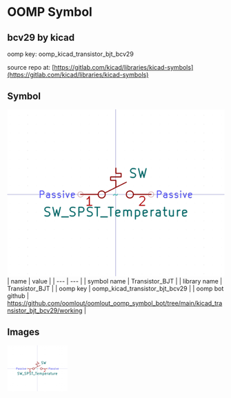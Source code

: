 # OOMP Symbol  
## bcv29  by kicad  
  
oomp key: oomp_kicad_transistor_bjt_bcv29  
  
source repo at: [https://gitlab.com/kicad/libraries/kicad-symbols](https://gitlab.com/kicad/libraries/kicad-symbols)  
## Symbol  
  
[![working.png](working_600.png)](working.png)  
| name | value | 
| --- | --- | 
| symbol name | Transistor_BJT | 
| library name | Transistor_BJT | 
| oomp key | oomp_kicad_transistor_bjt_bcv29 | 
| oomp bot github | https://github.com/oomlout/oomlout_oomp_symbol_bot/tree/main/kicad_transistor_bjt_bcv29/working | 
## Images  
  
[![working.png](working_140.png)](working.png)  

